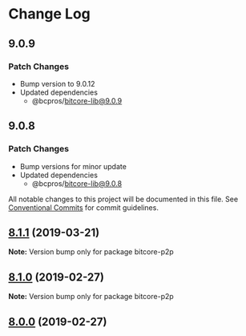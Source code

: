 # Change Log

## 9.0.9

### Patch Changes

- Bump version to 9.0.12
- Updated dependencies
  - @bcpros/bitcore-lib@9.0.9

## 9.0.8

### Patch Changes

- Bump versions for minor update
- Updated dependencies
  - @bcpros/bitcore-lib@9.0.8

All notable changes to this project will be documented in this file.
See [Conventional Commits](https://conventionalcommits.org) for commit guidelines.

## [8.1.1](https://github.com/bitpay/bitcore-p2p/compare/v8.1.0...v8.1.1) (2019-03-21)

**Note:** Version bump only for package bitcore-p2p

## [8.1.0](https://github.com/bitpay/bitcore-p2p/compare/v5.0.0-beta.44...v8.1.0) (2019-02-27)

**Note:** Version bump only for package bitcore-p2p

## [8.0.0](https://github.com/bitpay/bitcore-p2p/compare/v5.0.0-beta.44...v8.0.0) (2019-02-27)
